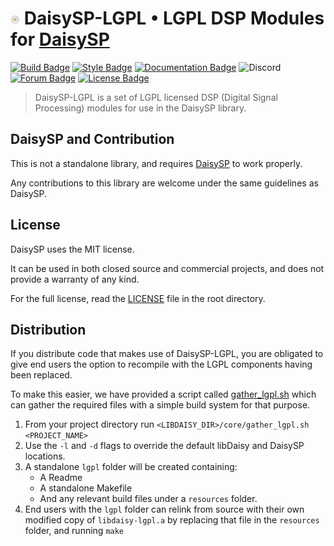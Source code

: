 <h1>
  <img width=3% src="https://raw.githubusercontent.com/electro-smith/daisysp/master/resources/assets/banner.png">
  DaisySP-LGPL • LGPL DSP Modules for <a href="https://www.github.com/electro-smith/DaisySP/">DaisySP</a>
</h1>

[![Build Badge](https://github.com/electro-smith/DaisySP-LGPL/workflows/Build/badge.svg)](https://github.com/electro-smith/DaisySP-LGPL/actions?query=workflow%3ABuild)
[![Style Badge](https://github.com/electro-smith/DaisySP-LGPL/workflows/Style/badge.svg)](https://github.com/electro-smith/DaisySP-LPGL/actions?query=workflow%3AStyle)
[![Documentation Badge](https://github.com/electro-smith/DaisySP-LGPL/workflows/Documentation/badge.svg)](https://electro-smith.github.io/DaisySP-LGPL/index.html)
![Discord](https://img.shields.io/discord/1037767234803740694?logo=discord&label=Discord)
[![Forum Badge](https://img.shields.io/badge/chat-daisy%20forum-orange)](https://forum.electro-smith.com/)
[![License Badge](https://img.shields.io/badge/license-LGPL-yellow)](https://opensource.org/licenses/LGPL)

> DaisySP-LGPL is a set of LGPL licensed DSP (Digital Signal Processing) modules for use in the DaisySP library.

## DaisySP and Contribution

This is not a standalone library, and requires [DaisySP](https://www.github.com/electro-smith/DaisySP) to work properly.

Any contributions to this library are welcome under the same guidelines as DaisySP.

## License

DaisySP uses the MIT license.

It can be used in both closed source and commercial projects, and does not provide a warranty of any kind.

For the full license, read the [LICENSE](https://github.com/electro-smith/DaisySP/blob/master/LICENSE) file in the root directory.

## Distribution
If you distribute code that makes use of DaisySP-LGPL, you are obligated to give end users the option to recompile with the LGPL components having been replaced.

To make this easier, we have provided a script called [gather_lgpl.sh](https://github.com/electro-smith/libDaisy/tree/master/core/gather_lgpl.sh) which can gather the required files with a simple build system for that purpose.

1. From your project directory run `<LIBDAISY_DIR>/core/gather_lgpl.sh <PROJECT_NAME>`
2. Use the `-l` and `-d` flags to override the default libDaisy and DaisySP locations.
3. A standalone `lgpl` folder will be created containing:
    - A Readme
    - A standalone Makefile
    - And any relevant build files under a `resources` folder.
4. End users with the `lgpl` folder can relink from source with their own modified copy of `libdaisy-lgpl.a` by replacing that file in the `resources` folder, and running `make`
